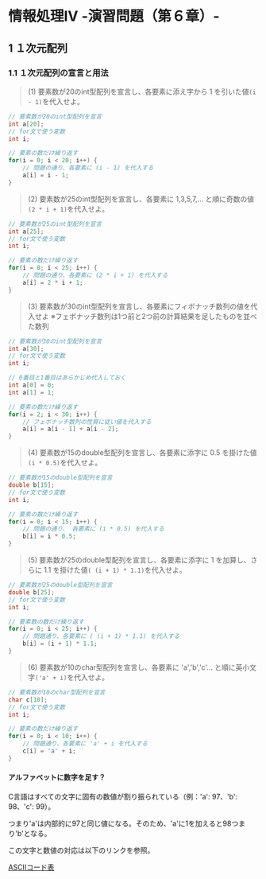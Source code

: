 # 情報処理IV -演習問題（第６章）-

## 1 １次元配列

### 1.1 １次元配列の宣言と用法

> (1) 要素数が20のint型配列を宣言し、各要素に添え字から 1 を引いた値`(i - 1)`を代入せよ。

```c
// 要素数が20のint型配列を宣言
int a[20];
// for文で使う変数
int i;

// 要素の数だけ繰り返す
for(i = 0; i < 20; i++) {
	// 問題の通り、各要素に (i - 1) を代入する
	a[i] = i - 1;
}
```

> (2) 要素数が25のint型配列を宣言し、各要素に 1,3,5,7,… と順に奇数の値`(2 * i + 1)`を代入せよ。

```c
// 要素数が25のint型配列を宣言
int a[25];
// for文で使う変数
int i;

// 要素の数だけ繰り返す
for(i = 0; i < 25; i++) {
	// 問題の通り、各要素に (2 * i + 1) を代入する
	a[i] = 2 * i + 1;
}
```

> (3) 要素数が30のint型配列を宣言し、各要素にフィボナッチ数列の値を代入せよ
>     ※フェボナッチ数列は1つ前と2つ前の計算結果を足したものを並べた数列

```c
// 要素数が30のint型配列を宣言
int a[30];
// for文で使う変数
int i;

// 0番目と1番目はあらかじめ代入しておく
int a[0] = 0;
int a[1] = 1;

// 要素の数だけ繰り返す
for(i = 2; i < 30; i++) {
	// フェボナッチ数列の性質に従い値を代入する
	a[i] = a[i - 1] + a[i - 2];
}
```

> (4) 要素数が15のdouble型配列を宣言し、各要素に添字に 0.5 を掛けた値`(i * 0.5)`を代入せよ。

```c
// 要素数が15のdouble型配列を宣言
double b[15];
// for文で使う変数
int i;

// 要素の数だけ繰り返す
for(i = 0; i < 15; i++) {
	// 問題の通り、 各要素に (i * 0.5) を代入する
	b[i] = i * 0.5;
}
```

> (5) 要素数が25のdouble型配列を宣言し、各要素に添字に 1 を加算し、さらに 1.1 を掛けた値`( (i + 1) * 1.1)`を代入せよ。

```c
// 要素数が25のdouble型配列を宣言
double b[25];
// for文で使う変数
int i;

// 要素数の数だけ繰り返す
for(i = 0; i < 25; i++) {
	// 問題通り、各要素に ( (i + 1) * 1.1) を代入する
	b[i] = (i + 1) * 1.1;
}
```

> (6) 要素数が10のchar型配列を宣言し、各要素に 'a','b','c'... と順に英小文字`('a' + i)`を代入せよ。

```c
// 要素数が10のchar型配列を宣言
char c[10];
// for文で使う変数
int i;

// 要素の数だけ繰り返す
for(i = 0; i < 10; i++) {
	// 問題通り、各要素に 'a' + i を代入する
	c[i] = 'a' + i;
}
```

#### アルファベットに数字を足す？

C言語はすべての文字に固有の数値が割り振られている（例：'a': 97、'b': 98、'c': 99）。

つまり'a'は内部的に97と同じ値になる。そのため、'a'に1を加えると98つまり'b'となる。

この文字と数値の対応は以下のリンクを参照。

[ASCIIコード表](http://www9.plala.or.jp/sgwr-t/c_sub/ascii.html)

